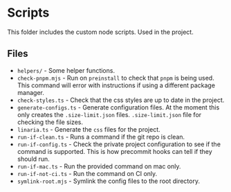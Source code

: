 # Scripts

This folder includes the custom node scripts. Used in the project.

## Files

- `helpers/` - Some helper functions.
- `check-pnpm.mjs` - Run on `preinstall` to check that `pnpm` is being used. This command will error with instructions if using a different package manager.
- `check-styles.ts` - Check that the css styles are up to date in the project.
- `generate-configs.ts` - Generate configuration files. At the moment this only creates the `.size-limit.json` files. `.size-limit.json` file for checking the file sizes.
- `linaria.ts` - Generate the `css` files for the project.
- `run-if-clean.ts` - Runs a command if the git repo is clean.
- `run-if-config.ts` - Check the private project configuration to see if the command is supported. This is how precommit hooks can tell if they should run.
- `run-if-mac.ts` - Run the provided command on mac only.
- `run-if-not-ci.ts` - Run the command on CI only.
- `symlink-root.mjs` - Symlink the config files to the root directory.
